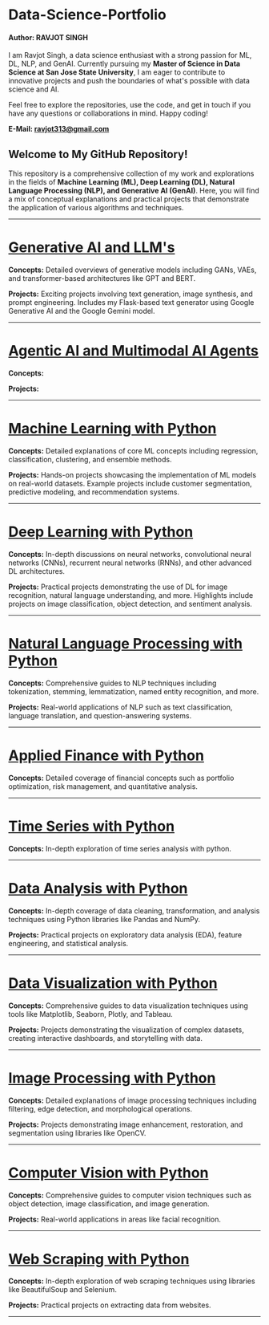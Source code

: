 # Data-Science-Portfolio

#### Author: RAVJOT SINGH

I am Ravjot Singh, a data science enthusiast with a strong passion for ML, DL, NLP, and GenAI. Currently pursuing my **Master of Science in Data Science at San Jose State University**, I am eager to contribute to innovative projects and push the boundaries of what's possible with data science and AI.

Feel free to explore the repositories, use the code, and get in touch if you have any questions or collaborations in mind. Happy coding!

**E-Mail: ravjot313@gmail.com**

## Welcome to My GitHub Repository!

This repository is a comprehensive collection of my work and explorations in the fields of **Machine Learning (ML), Deep Learning (DL), Natural Language Processing (NLP), and Generative AI (GenAI)**. Here, you will find a mix of conceptual explanations and practical projects that demonstrate the application of various algorithms and techniques.

---
# [Generative AI and LLM's](https://github.com/Ravjot03/Generative-AI-Projects)
**Concepts:** Detailed overviews of generative models including GANs, VAEs, and transformer-based architectures like GPT and BERT.

**Projects:** Exciting projects involving text generation, image synthesis, and prompt engineering. Includes my Flask-based text generator using Google Generative AI and the Google Gemini model.

---
# [Agentic AI and Multimodal AI Agents](https://github.com/Ravjot03/Agentic-AI-Projects)
**Concepts:** 

**Projects:** 

---

# [Machine Learning with Python](https://github.com/Ravjot03/Machine-Learning-with-Python)
**Concepts:** Detailed explanations of core ML concepts including regression, classification, clustering, and ensemble methods.

**Projects:** Hands-on projects showcasing the implementation of ML models on real-world datasets. Example projects include customer segmentation, predictive modeling, and recommendation systems.

---

# [Deep Learning with Python](https://github.com/Ravjot03/Deep-Learning-with-Python)
**Concepts:** In-depth discussions on neural networks, convolutional neural networks (CNNs), recurrent neural networks (RNNs), and other advanced DL architectures.

**Projects:** Practical projects demonstrating the use of DL for image recognition, natural language understanding, and more. Highlights include projects on image classification, object detection, and sentiment analysis.

---

# [Natural Language Processing with Python](https://github.com/Ravjot03/Natural-Language-Processing-with-Python)
**Concepts:** Comprehensive guides to NLP techniques including tokenization, stemming, lemmatization, named entity recognition, and more.

**Projects:** Real-world applications of NLP such as text classification, language translation, and question-answering systems.

---

# [Applied Finance with Python](https://github.com/Ravjot03/Applied-Finance-with-Python) 
**Concepts:** Detailed coverage of financial concepts such as portfolio optimization, risk management, and quantitative analysis.

---

# [Time Series with Python](https://github.com/Ravjot03/Time-Series-with-Python)
**Concepts:** In-depth exploration of time series analysis with python.

---

# [Data Analysis with Python](https://github.com/Ravjot03/Data-Analysis-with-Python)
**Concepts:** In-depth coverage of data cleaning, transformation, and analysis techniques using Python libraries like Pandas and NumPy.

**Projects:** Practical projects on exploratory data analysis (EDA), feature engineering, and statistical analysis.

---

# [Data Visualization with Python](https://github.com/Ravjot03/Data-Visualization-with-Python)
**Concepts:** Comprehensive guides to data visualization techniques using tools like Matplotlib, Seaborn, Plotly, and Tableau.

**Projects:** Projects demonstrating the visualization of complex datasets, creating interactive dashboards, and storytelling with data.

---

# [Image Processing with Python](https://github.com/Ravjot03/Image-Processing)
**Concepts:** Detailed explanations of image processing techniques including filtering, edge detection, and morphological operations.

**Projects:** Projects demonstrating image enhancement, restoration, and segmentation using libraries like OpenCV.

---

# [Computer Vision with Python](https://github.com/Ravjot03/Computer-Vision-with-Python)
**Concepts:** Comprehensive guides to computer vision techniques such as object detection, image classification, and image generation.

**Projects:** Real-world applications in areas like facial recognition.

---

# [Web Scraping with Python](https://github.com/Ravjot03/Selenium-with-Python)
**Concepts:** In-depth exploration of web scraping techniques using libraries like BeautifulSoup and Selenium.

**Projects:** Practical projects on extracting data from websites.

---
